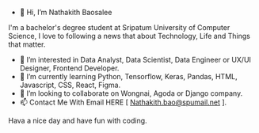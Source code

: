 - 👋 Hi, I’m Nathakith Baosalee

I'm a bachelor's degree student at Sripatum University of Computer Science, 
I love to following a news that about Technology, Life and Things that matter.

- 👀 I’m interested in Data Analyst, Data Scientist, Data Engineer or UX/UI Designer, Frontend Developer.
- 🌱 I’m currently learning Python, Tensorflow, Keras, Pandas, HTML, Javascript, CSS, React, Figma.
- 💞️ I’m looking to collaborate on Wongnai, Agoda or Django company.
- 📫 Contact Me With Email HERE [ Nathakith.bao@spumail.net ].

Hava a nice day and have fun with coding.
